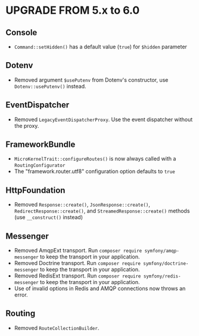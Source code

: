 UPGRADE FROM 5.x to 6.0
=======================

Console
-------

 * `Command::setHidden()` has a default value (`true`) for `$hidden` parameter

Dotenv
------

 * Removed argument `$usePutenv` from Dotenv's constructor, use `Dotenv::usePutenv()` instead.

EventDispatcher
---------------

 * Removed `LegacyEventDispatcherProxy`. Use the event dispatcher without the proxy.

FrameworkBundle
---------------

 * `MicroKernelTrait::configureRoutes()` is now always called with a `RoutingConfigurator`
 * The "framework.router.utf8" configuration option defaults to `true`

HttpFoundation
--------------

 * Removed `Response::create()`, `JsonResponse::create()`,
   `RedirectResponse::create()`, and `StreamedResponse::create()` methods (use
   `__construct()` instead)

Messenger
---------

 * Removed AmqpExt transport. Run `composer require symfony/amqp-messenger` to keep the transport in your application.
 * Removed Doctrine transport. Run `composer require symfony/doctrine-messenger` to keep the transport in your application.
 * Removed RedisExt transport. Run `composer require symfony/redis-messenger` to keep the transport in your application.
 * Use of invalid options in Redis and AMQP connections now throws an error.

Routing
-------

 * Removed `RouteCollectionBuilder`.
